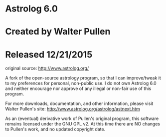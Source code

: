 # Astrolog 6.0
# Created by Walter Pullen
# Released 12/21/2015
original source: http://www.astrolog.org/

A fork of the open-source astrology program, so that I can improve/tweak it to my preferences for personal, non-public use.
I do not own Astrolog 6.0 and neither encourage nor approve of any illegal or non-fair use of this program.

For more downloads, documentation, and other information, please visit Walter Pullen's site: http://www.astrolog.org/astrolog/astnext.htm 

As an (eventual) derivative work of Pullen's original program, this software remains licensed under the GNU GPL v2.
At this time there are NO changes to Pullen's work, and no updated copyright date.
